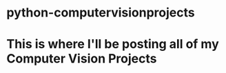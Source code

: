 # python-computervisionprojects

# This is where I'll be posting all of my Computer Vision Projects
